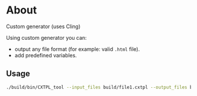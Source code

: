 # About

Custom generator (uses Cling)

Using custom generator you can:

- output any file format (for example: valid `.html` file).
- add predefined variables.

## Usage

```bash
./build/bin/CXTPL_tool --input_files build/file1.cxtpl --output_files build/file1.cxtpl.generated.cpp -L ".=DBG9" --generator_path=examples/text_generator/text_generator.cpp
```
